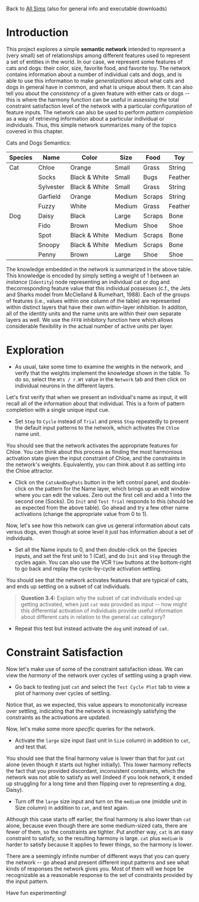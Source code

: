 Back to [All Sims](https://github.com/CompCogNeuro/sims) (also for general info and executable downloads)

# Introduction

This project explores a simple **semantic network** intended to represent a (very small) set of relationships among different features used to represent a set of entities in the world.  In our case, we represent some features of cats and dogs: their color, size, favorite food, and favorite toy. The network contains information about a number of individual cats and dogs, and is able to use this information to make *generalizations* about what cats and dogs in general have in common, and what is unique about them. It can also tell you about the *consistency* of a given feature with either cats or dogs -- this is where the harmony function can be useful in assessing the total constraint satisfaction level of the network with a particular configuration of feature inputs. The network can also be used to perform *pattern completion* as a way of retrieving information about a particular individual or individuals. Thus, this simple network summarizes many of the topics covered in this chapter.

Cats and Dogs Semantics:

| Species | Name      | Color         | Size   | Food   | Toy     |
|---------|-----------|---------------|--------|--------|---------|
| Cat     | Chloe    | Orange        | Small  | Grass  | String  |
|         | Socks     | Black & White | Small  | Bugs   | Feather |
|         | Sylvester | Black & White | Small  | Grass  | String  |
|         | Garfield  | Orange        | Medium | Scraps | String  |
|         | Fuzzy     | White         | Medium | Grass  | Feather |
| Dog     | Daisy       | Black         | Large  | Scraps | Bone    |
|         | Fido      | Brown         | Medium | Shoe   | Shoe    |
|         | Spot      | Black & White | Medium | Scraps | Bone    |
|         | Snoopy    | Black & White | Medium | Scraps | Bone    |
|         | Penny     | Brown         | Large  | Shoe   | Shoe    |

The knowledge embedded in the network is summarized in the above table. This knowledge is encoded by simply setting a weight of 1 between an *instance* (`Identity`) node representing an individual cat or dog and thecorresponding feature value that this individual possesses (c.f., the Jets and Sharks model from McClelland & Rumelhart, 1988). Each of the groups of features (i.e., values within one column of the table) are represented within distinct layers that have their own within-layer inhibition. In additon, all of the identity units and the name units are within their own separate layers as well. We use the `FFFB` inhibitory function here which allows considerable flexibility in the actual number of active units per layer.

# Exploration

* As usual, take some time to examine the weights in the network, and verify that the weights implement the knowledge shown in the table. To do so, select the `Wts / r.Wt` value in the `Network` tab and then click on individual neurons in the different layers. 

Let's first verify that when we present an individual's name as input, it will recall all of the information about that individual. This is a form of pattern completion with a single unique input cue. 

* Set `Step` to `Cycle` instead of `Trial` and press `Step` repeatedly to present the default input patterns to the network, which activates the `Chloe` name unit.

You should see that the network activates the appropriate features for Chloe. You can think about this process as finding the most harmonious activation state given the input constraint of Chloe, and the constraints in the network's weights. Equivalently, you can think about it as settling into the Chloe attractor.

* Click on the `CatsAndDogPats` button in the left control panel, and double-click on the pattern for the Name layer, which brings up an edit window where you can edit the values.  Zero out the first cell and add a 1 into the second one (Socks).  Do `Init` and `Test Trial` responds to this (should be as expected from the above table).  Go ahead and try a few other name activations (change the appropriate value from 0 to 1).

Now, let's see how this network can give us general information about cats versus dogs, even though at some level it just has information about a set of individuals.

* Set all the Name inputs to 0, and then double-click on the Species inputs, and set the first unit to 1 (Cat), and do `Init` and `Step` through the cycles again.  You can also use the VCR `Time` buttons at the bottom-right to go back and replay the cycle-by-cycle activation settling. 

You should see that the network activates features that are typical of cats, and ends up settling on a subset of cat individuals.

> **Question 3.4:** Explain why the subset of cat individuals ended up getting activated, when just `cat` was provided as input -- how might this differential activation of individuals provide useful information about different cats in relation to the general `cat` category?

* Repeat this test but instead activate the `dog` unit instead of `cat`.

# Constraint Satisfaction

Now let's make use of some of the constraint satisfaction ideas. We can view the *harmony* of the network over cycles of settling using a graph view.

* Go back to testing just `cat` and select the `Test Cycle Plot` tab to view a plot of harmony over cycles of settling.

Notice that, as we expected, this value appears to monotonically increase over settling, indicating that the network is increasingly satisfying the constraints as the activations are updated.

Now, let's make some more *specific* queries for the network.

* Activate the `large` size input (last unit in `Size` column) in addition to `cat`, and test that. 

You should see that the final harmony value is lower than that for just `cat` alone (even though it starts out higher initially). This lower harmony reflects the fact that you provided discordant, inconsistent constraints, which the network was not able to satisfy as well (indeed if you look network, it ended up struggling for a long time and then flipping over to representing a *dog*, Daisy).

* Turn off the `large` size input and turn on the `medium` one (middle unit in Size column) in addition to `cat`, and test again.

Although this case starts off earlier, the final harmony is also lower than `cat` alone, because even though there are some medium-sized cats, there are fewer of them, so the constraints are tighter. Put another way, `cat` is an easy constraint to satisfy, so the resulting harmony is large. `cat` plus `medium` is harder to satisfy because it applies to fewer things, so the harmony is lower.

There are a seemingly infinite number of different ways that you can query the network -- go ahead and present different input patterns and see what kinds of responses the network gives you. Most of them will we hope be recognizable as a reasonable response to the set of constraints provided by the input pattern.

Have fun experimenting!


